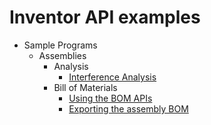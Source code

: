 # Inventor API examples

- Sample Programs
  - Assemblies
    - Analysis
      - [Interference Analysis](SamplePrograms\Assemblies\Analysis\InterferenceAnalysis.md)
    - Bill of Materials
      - [Using the BOM APIs](SamplePrograms\Assemblies\BillOfMaterials\UsingBomApis.md)
      - [Exporting the assembly BOM](SamplePrograms\Assemblies\BillOfMaterials\ExportingBOM.md)

